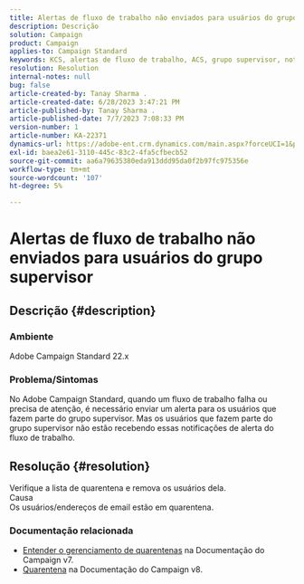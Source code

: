 ```yaml
---
title: Alertas de fluxo de trabalho não enviados para usuários do grupo supervisor
description: Descrição
solution: Campaign
product: Campaign
applies-to: Campaign Standard
keywords: KCS, alertas de fluxo de trabalho, ACS, grupo supervisor, notificação
resolution: Resolution
internal-notes: null
bug: false
article-created-by: Tanay Sharma .
article-created-date: 6/28/2023 3:47:21 PM
article-published-by: Tanay Sharma .
article-published-date: 7/7/2023 7:08:33 PM
version-number: 1
article-number: KA-22371
dynamics-url: https://adobe-ent.crm.dynamics.com/main.aspx?forceUCI=1&pagetype=entityrecord&etn=knowledgearticle&id=dc9c8e0b-cb15-ee11-8f6e-6045bd006295
exl-id: baea2e61-3110-445c-83c2-4fa5cfbecb52
source-git-commit: aa6a79635380eda913ddd95da0f2b97fc975356e
workflow-type: tm+mt
source-wordcount: '107'
ht-degree: 5%

---
```


# Alertas de fluxo de trabalho não enviados para usuários do grupo supervisor

## Descrição {#description}


### Ambiente

Adobe Campaign Standard 22.x

### Problema/Sintomas

No Adobe Campaign Standard, quando um fluxo de trabalho falha ou precisa de atenção, é necessário enviar um alerta para os usuários que fazem parte do grupo supervisor. Mas os usuários que fazem parte do grupo supervisor não estão recebendo essas notificações de alerta do fluxo de trabalho.


## Resolução {#resolution}


Verifique a lista de quarentena e remova os usuários dela.
<br>Causa<br>
Os usuários/endereços de email estão em quarentena.

### Documentação relacionada

- [Entender o gerenciamento de quarentenas](https://experienceleague.adobe.com/docs/campaign-classic/using/sending-messages/monitoring-deliveries/understanding-quarantine-management.html) na Documentação do Campaign v7.
- [Quarentena](https://experienceleague.adobe.com/docs/campaign/campaign-v8/campaigns/send/failures/quarantines.html) na Documentação do Campaign v8.
